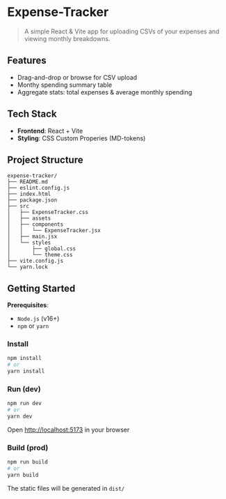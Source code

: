 # Expense-Tracker

> A simple React & Vite app for uploading CSVs of your expenses and viewing monthly breakdowns.

## Features
- Drag-and-drop or browse for CSV upload
- Monthy spending summary table
- Aggregate stats: total expenses & average monthly spending

## Tech Stack
- **Frontend**: React + Vite
- **Styling**: CSS Custom Properies (MD-tokens)

## Project Structure
```text
expense-tracker/
├── README.md
├── eslint.config.js
├── index.html
├── package.json
├── src
│   ├── ExpenseTracker.css
│   ├── assets
│   ├── components
│   │   └── ExpenseTracker.jsx
│   ├── main.jsx
│   └── styles
│       ├── global.css
│       └── theme.css
├── vite.config.js
└── yarn.lock
```

## Getting Started
**Prerequisites**:
- `Node.js` (v16+)
- `npm` or `yarn`

### Install
```bash
npm install
# or
yarn install
```

### Run (dev)
```bash
npm run dev
# or
yarn dev
```
Open <http://localhost:5173> in your browser

### Build (prod)
```bash
npm run build
# or
yarn build
```
The static files will be generated in `dist/`
